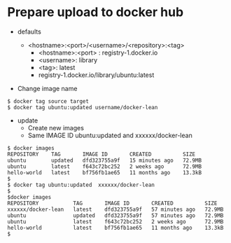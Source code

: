 #  Prepare upload to docker hub
- defaults
  - \<hostname\>:\<port\>/\<username\>/\<repository\>:\<tag\>
    - \<hostname\>:\<port\> : registry-1.docker.io
    - \<username\>: library
    - \<tag\>: latest
    - registry-1.docker.io/library/ubuntu:latest

- Change image name
```
$ docker tag source target
$ docker tag ubuntu:updated username/docker-lean
```

- update
  - Create new images
  - Same IMAGE ID ubuntu:updated and xxxxxx/docker-lean
```
$ docker images
REPOSITORY    TAG       IMAGE ID       CREATED          SIZE
ubuntu        updated   dfd323755a9f   15 minutes ago   72.9MB
ubuntu        latest    f643c72bc252   2 weeks ago      72.9MB
hello-world   latest    bf756fb1ae65   11 months ago    13.3kB
$
$ docker tag ubuntu:updated  xxxxxx/docker-lean
$
$docker images
REPOSITORY           TAG       IMAGE ID       CREATED          SIZE
xxxxxx/docker-lean   latest    dfd323755a9f   57 minutes ago   72.9MB
ubuntu               updated   dfd323755a9f   57 minutes ago   72.9MB
ubuntu               latest    f643c72bc252   2 weeks ago      72.9MB
hello-world          latest    bf756fb1ae65   11 months ago    13.3kB
$
```